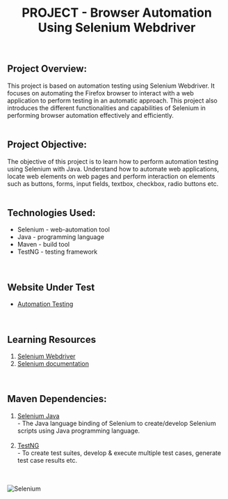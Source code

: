 <h1 align="center">
<b>PROJECT - Browser Automation Using Selenium Webdriver</b>
</h1>
<br/>
<h2>
  Project Overview:
</h2>
This project is based on automation testing using Selenium Webdriver. It focuses on automating  
the Firefox browser to interact with a web application to perform testing in an automatic approach.  
This project also introduces the different functionalities and capabilities of Selenium in performing  
browser automation effectively and efficiently.
<br/>
<br/>
<h2>
  Project Objective:
</h2>
The objective of this project is to learn how to perform automation testing using Selenium with Java. 
Understand how to automate web applications, locate web elements on web pages and perform interaction  
on elements such as buttons, forms, input fields, textbox, checkbox, radio buttons etc. 
<br/>
<br/>
<h2>
  Technologies Used:
</h2>
<ul>
  <li>
    Selenium - web-automation tool
  </li>
  <li>
    Java - programming language
  </li>
  <li>
    Maven - build tool
  </li>
  <li>
    TestNG - testing framework
  </li>
</ul>
<br/>
<h2>
  Website Under Test 
</h2>
<ul>
  <li>
    <a href="https://practice.automationtesting.in/">
      Automation Testing
    </a>
  </li>
</ul>
<br/>
<h2>
  Learning Resources
</h2>
<ol>
  <li>
    <a href="https://www.youtube.com/playlist?list=PLL34mf651faPB-LyEP0-a7Avp_RHO0Lsm">
      Selenium Webdriver
    </a>
    <br/>
  </li>
  <li> 
    <a href="https://www.selenium.dev/documentation/">
      Selenium documentation
    </a>
  </li>
</ol>
<br/>
<h2>
  Maven Dependencies:
</h2>
<ol>
  <li>
    <a href="https://mvnrepository.com/artifact/org.seleniumhq.selenium/selenium-java">
      Selenium Java
    </a>
    <div>
      - The Java language binding of Selenium to create/develop Selenium scripts using Java programming language.
    </div>
  </li>
  <br/>
  <li>
    <a href="https://mvnrepository.com/artifact/org.testng/testng">
      TestNG
    </a>
    <div>
      - To create test suites, develop & execute multiple test cases, generate test case results etc.
    </div>
  </li>
</ol>
<br/>
<br/>
<img src="https://media.dev.to/cdn-cgi/image/width=1000,height=420,fit=cover,gravity=auto,format=auto/https%3A%2F%2Fdev-to-uploads.s3.amazonaws.com%2Fuploads%2Farticles%2Fznde9s4sx4iysia7doil.png" alt="Selenium" />

